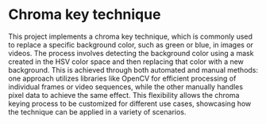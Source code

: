 # Chroma key technique

This project implements a chroma key technique, which is commonly used to replace a specific background color, such as green or blue, in images or videos. The process involves detecting the background color using a mask created in the HSV color space and then replacing that color with a new background. This is achieved through both automated and manual methods: one approach utilizes libraries like OpenCV for efficient processing of individual frames or video sequences, while the other manually handles pixel data to achieve the same effect. This flexibility allows the chroma keying process to be customized for different use cases, showcasing how the technique can be applied in a variety of scenarios.
